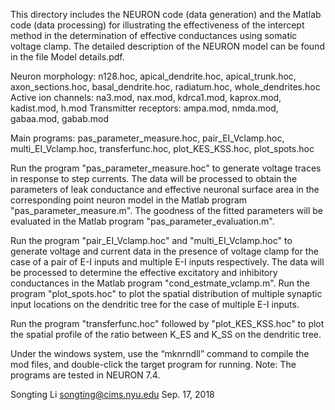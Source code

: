This directory includes the NEURON code (data generation) and the Matlab code (data processing) for illustrating the effectiveness of the intercept method in the determination of effective conductances using somatic voltage clamp. The detailed description of the NEURON model can be found in the file Model details.pdf.

Neuron morphology: n128.hoc, apical_dendrite.hoc, apical_trunk.hoc, axon_sections.hoc, basal_dendrite.hoc, radiatum.hoc, whole_dendrites.hoc
Active ion channels: na3.mod, nax.mod, kdrca1.mod, kaprox.mod, kadist.mod, h.mod
Transmitter receptors: ampa.mod, nmda.mod, gabaa.mod, gabab.mod

Main programs: pas_parameter_measure.hoc, pair_EI_Vclamp.hoc, multi_EI_Vclamp.hoc, transferfunc.hoc, plot_KES_KSS.hoc, plot_spots.hoc

Run the program "pas_parameter_measure.hoc" to generate voltage traces in response to step currents. The data will be processed to obtain the parameters of leak conductance and effective neuronal surface area in the corresponding point neuron model in the Matlab program "pas_parameter_measure.m". The goodness of the fitted parameters will be evaluated in the Matlab program "pas_parameter_evaluation.m".

Run the program "pair_EI_Vclamp.hoc" and "multi_EI_Vclamp.hoc" to generate voltage and current data in the presence of voltage clamp for the case of a pair of E-I inputs and multiple E-I inputs respectively. The data will be processed to determine the effective excitatory and inhibitory conductances in the Matlab program "cond_estmate_vclamp.m". Run the program "plot_spots.hoc" to plot the spatial distribution of multiple synaptic input locations on the dendritic tree for the case of multiple E-I inputs. 

Run the program "transferfunc.hoc" followed by "plot_KES_KSS.hoc" to plot the spatial profile of the ratio between K_ES and K_SS on the dendritic tree. 

Under the windows system, use the “mknrndll” command to compile the mod files, and double-click the target program for running. 
Note: The programs are tested in NEURON 7.4.

Songting Li
songting@cims.nyu.edu
Sep. 17, 2018
